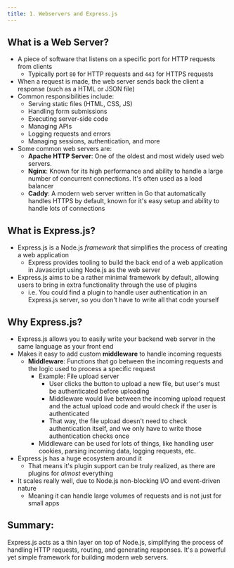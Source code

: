 ```yaml
---
title: 1. Webservers and Express.js
---
```


## What is a Web Server?
- A piece of software that listens on a specific port for HTTP requests from clients
    - Typically port `80` for HTTP requests and `443` for HTTPS requests
- When a request is made, the web server sends back the client a response (such as a HTML or JSON file)
- Common responsibilities include:
  - Serving static files (HTML, CSS, JS)
  - Handling form submissions
  - Executing server-side code
  - Managing APIs
  - Logging requests and errors
  - Managing sessions, authentication, and more
- Some common web servers are:
  - **Apache HTTP Server**: One of the oldest and most widely used web servers.
  - **Nginx**: Known for its high performance and ability to handle a large number of concurrent connections. It's often used as a load balancer
  - **Caddy**: A modern web server written in Go that automatically handles HTTPS by default, known for it's easy setup and ability to handle lots of connections

## What is Express.js?
- Express.js is a Node.js _framework_ that simplifies the process of creating a web application
  - Express provides tooling to build the back end of a web application in Javascript using Node.js as the web server
- Express.js aims to be a rather minimal framework by default, allowing users to bring in extra functionality through the use of plugins
  - i.e. You could find a plugin to handle user authentication in an Express.js server, so you don't have to write all that code yourself

## Why Express.js?
- Express.js allows you to easily write your backend web server in the same language as your front end
- Makes it easy to add custom **middleware** to handle incoming requests
  - **Middleware**: Functions that go between the incoming requests and the logic used to process a specific request
    - Example: File upload server
      - User clicks the button to upload a new file, but user's must be authenticated before uploading
      - Middleware would live between the incoming upload request and the actual upload code and would check if the user is authenticated
      - That way, the file upload doesn't need to check authentication itself, and we only have to write those authentication checks once
    - Middleware can be used for lots of things, like handling user cookies, parsing incoming data, logging requests, etc.
- Express.js has a huge ecosystem around it
    - That means it's plugin support can be truly realized, as there are plugins for _almost_ everything
- It scales really well, due to Node.js non-blocking I/O and event-driven nature
    - Meaning it can handle large volumes of requests and is not just for small apps

## Summary:
Express.js acts as a thin layer on top of Node.js, simplifying the process of handling HTTP requests, routing, and generating responses. It's a powerful yet simple framework for building modern web servers.
